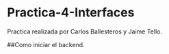 # Practica-4-Interfaces

Practica realizada por Carlos Ballesteros y Jaime Tello.



##Como iniciar el backend.

